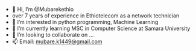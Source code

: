- 👋 Hi, I’m @Mubarekethio
- over 7 years of experience in Ethiotelecom as a network technician 
- 👀 I’m interested in python programming, Machine Learning 
- 🌱 I’m currently learning MSC in Computer Science at Samara University 
- 💞️ I’m looking to collaborate on ...
- 📫 Email: mubare.k1449@gmail.com

<!---
Mubarekethio/Mubarekethio is a ✨ special ✨ repository because its `README.md` (this file) appears on your GitHub profile.
You can click the Preview link to take a look at your changes.
--->
